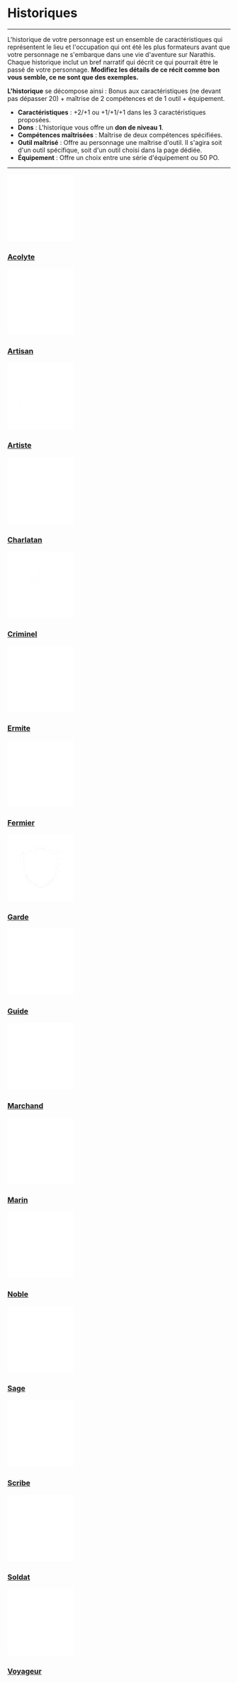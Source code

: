 # Historiques  <!-- {docsify-ignore} -->

---

L'historique de votre personnage est un ensemble de caractéristiques qui représentent le lieu et l'occupation qui ont été les plus formateurs avant que votre personnage ne s'embarque dans une vie d'aventure sur Narathis. Chaque historique inclut un bref narratif qui décrit ce qui pourrait être le passé de votre personnage. **Modifiez les détails de ce récit comme bon vous semble, ce ne sont que des exemples.**

**L'historique** se décompose ainsi : Bonus aux caractéristiques (ne devant pas dépasser 20) + maîtrise de 2 compétences et de 1 outil + équipement.

- **Caractéristiques** : +2/+1 ou +1/+1/+1 dans les 3 caractéristiques proposées.
- **Dons** : L'historique vous offre un **don de niveau 1**.
- **Compétences maîtrisées** : Maîtrise de deux compétences spécifiées.
- **Outil maîtrisé** : Offre au personnage une maîtrise d'outil. Il s'agira soit d'un outil spécifique, soit d'un outil choisi dans la page dédiée.
- **Équipement** : Offre un choix entre une série d'équipement ou 50 PO.

---

<div class="gallery">
  <div class="gallery-item-small">
    <a href="/SiteOdyssee/#/historiques/acolyte">
      <img src="_media\historiques\acolyte.png" alt="Acolyte" data-no-zoom>
      <h3>Acolyte</h3>
    </a>
  </div>
  <div class="gallery-item-small">
    <a href="/SiteOdyssee/#/historiques/artisan">
      <img src="_media\historiques\artisan.png" alt="Artisan" data-no-zoom>
      <h3>Artisan</h3>
    </a>
  </div>
  <div class="gallery-item-small">
    <a href="/SiteOdyssee/#/historiques/artiste">
      <img src="_media\historiques\artiste.png" alt="Artiste" data-no-zoom>
      <h3>Artiste</h3>
    </a>
  </div>
  <div class="gallery-item-small">
    <a href="/SiteOdyssee/#/historiques/charlatan">
      <img src="_media\historiques\charlatan.png" alt="Charlatan" data-no-zoom>
      <h3>Charlatan</h3>
    </a>
  </div>
  <div class="gallery-item-small">
    <a href="/SiteOdyssee/#/historiques/criminel">
      <img src="_media\historiques\criminel.png" alt="Criminel" data-no-zoom>
      <h3>Criminel</h3>
    </a>
  </div>
  <div class="gallery-item-small">
    <a href="/SiteOdyssee/#/historiques/ermite">
      <img src="_media\historiques\ermite.png" alt="Ermite" data-no-zoom>
      <h3>Ermite</h3>
    </a>
  </div>
  <div class="gallery-item-small">
    <a href="/SiteOdyssee/#/historiques/fermier">
      <img src="_media\historiques\fermier.png" alt="Fermier" data-no-zoom>
      <h3>Fermier</h3>
    </a>
  </div>
  <div class="gallery-item-small">
    <a href="/SiteOdyssee/#/historiques/garde">
      <img src="_media\historiques\garde.png" alt="Garde" data-no-zoom>
      <h3>Garde</h3>
    </a>
  </div>
  <div class="gallery-item-small">
    <a href="/SiteOdyssee/#/historiques/guide">
      <img src="_media\historiques\guide.png" alt="Guide" data-no-zoom>
      <h3>Guide</h3>
    </a>
  </div>
  <div class="gallery-item-small">
    <a href="/SiteOdyssee/#/historiques/marchand">
      <img src="_media\historiques\marchand.png" alt="Marchand" data-no-zoom>
      <h3>Marchand</h3>
    </a>
  </div>
  <div class="gallery-item-small">
    <a href="/SiteOdyssee/#/historiques/marin">
      <img src="_media\historiques\marin.png" alt="Marin" data-no-zoom>
      <h3>Marin</h3>
    </a>
  </div>
  <div class="gallery-item-small">
    <a href="/SiteOdyssee/#/historiques/noble">
      <img src="_media\historiques\noble.png" alt="Noble" data-no-zoom>
      <h3>Noble</h3>
    </a>
  </div>
  <div class="gallery-item-small">
    <a href="/SiteOdyssee/#/historiques/sage">
      <img src="_media\historiques\sage.png" alt="Sage" data-no-zoom>
      <h3>Sage</h3>
    </a>
  </div>
  <div class="gallery-item-small">
    <a href="/SiteOdyssee/#/historiques/scribe">
      <img src="_media\historiques\scribe.png" alt="Scribe" data-no-zoom>
      <h3>Scribe</h3>
    </a>
  </div>
  <div class="gallery-item-small">
    <a href="/SiteOdyssee/#/historiques/soldat">
      <img src="_media\historiques\soldat.png" alt="Soldat" data-no-zoom>
      <h3>Soldat</h3>
    </a>
  </div>
  <div class="gallery-item-small">
    <a href="/SiteOdyssee/#/historiques/voyageur">
      <img src="_media\historiques\voyageur.png" alt="Voyageur" data-no-zoom>
      <h3>Voyageur</h3>
    </a>
  </div>
</div>